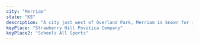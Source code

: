 ```yaml
---
city: "Merriam"
state: "KS"
description: "A city just west of Overland Park, Merriam is known for its diverse population, strong economy, and easy access to Kansas City. It's also home to the IKEA store and the AMC Theatres at Oak Park."
keyPlace: "Strawberry Hill Povitica Company"
keyPlace2: "Scheels All Sports"
---
```

